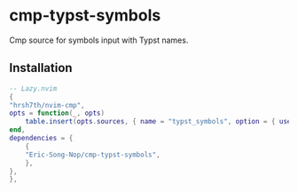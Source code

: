 # cmp-typst-symbols

Cmp source for symbols input with Typst names.

## Installation

```lua
-- Lazy.nvim
{
"hrsh7th/nvim-cmp",
opts = function(_, opts)
    table.insert(opts.sources, { name = "typst_symbols", option = { use_emoji = false } })
end,
dependencies = {
    {
    "Eric-Song-Nop/cmp-typst-symbols",
    },
},
},
```
